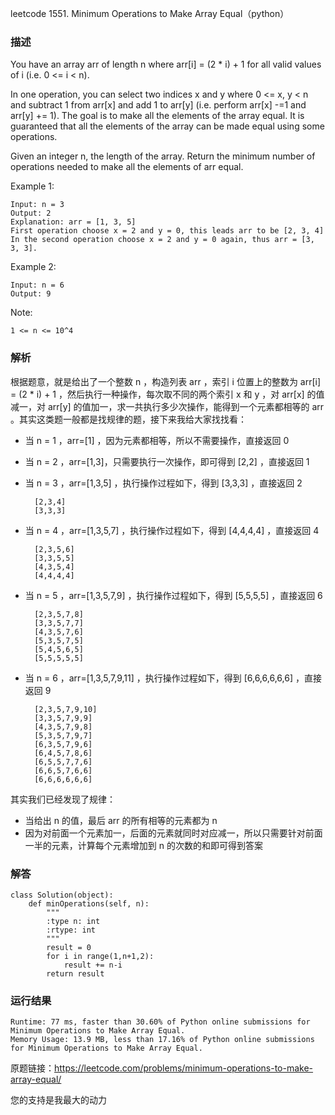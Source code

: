 leetcode  1551. Minimum Operations to Make Array Equal（python）

### 描述

You have an array arr of length n where arr[i] = (2 * i) + 1 for all valid values of i (i.e. 0 <= i < n).

In one operation, you can select two indices x and y where 0 <= x, y < n and subtract 1 from arr[x] and add 1 to arr\[y] (i.e. perform arr[x] -=1 and arr[y] += 1). The goal is to make all the elements of the array equal. It is guaranteed that all the elements of the array can be made equal using some operations.

Given an integer n, the length of the array. Return the minimum number of operations needed to make all the elements of arr equal.



Example 1:

	
	Input: n = 3
	Output: 2
	Explanation: arr = [1, 3, 5]
	First operation choose x = 2 and y = 0, this leads arr to be [2, 3, 4]
	In the second operation choose x = 2 and y = 0 again, thus arr = [3, 3, 3].
	
Example 2:


	Input: n = 6
	Output: 9



Note:

	1 <= n <= 10^4


### 解析

根据题意，就是给出了一个整数 n ，构造列表 arr ，索引 i 位置上的整数为 arr[i] = (2 * i) + 1 ，然后执行一种操作，每次取不同的两个索引 x 和 y ，对  arr[x] 的值减一，对  arr[y] 的值加一，求一共执行多少次操作，能得到一个元素都相等的 arr 。其实这类题一般都是找规律的题，接下来我给大家找找看：

* 当 n = 1 ，arr=[1] ，因为元素都相等，所以不需要操作，直接返回 0 
* 当 n = 2 ，arr=[1,3]，只需要执行一次操作，即可得到 [2,2] ，直接返回 1
* 当 n = 3 ，arr=[1,3,5] ，执行操作过程如下，得到 [3,3,3] ，直接返回 2
	
		[2,3,4]
		[3,3,3]
* 当 n = 4 ，arr=[1,3,5,7] ，执行操作过程如下，得到 [4,4,4,4] ，直接返回 4
	
		[2,3,5,6]
		[3,3,5,5]
		[4,3,5,4]
		[4,4,4,4]

* 当 n = 5 ，arr=[1,3,5,7,9] ，执行操作过程如下，得到 [5,5,5,5] ，直接返回 6

		[2,3,5,7,8] 
		[3,3,5,7,7] 
		[4,3,5,7,6] 
		[5,3,5,7,5] 
		[5,4,5,6,5] 
		[5,5,5,5,5] 
		
* 当 n = 6 ，arr=[1,3,5,7,9,11] ，执行操作过程如下，得到 [6,6,6,6,6,6] ，直接返回 9

		[2,3,5,7,9,10] 
		[3,3,5,7,9,9] 
		[4,3,5,7,9,8] 
		[5,3,5,7,9,7] 
		[6,3,5,7,9,6] 
		[6,4,5,7,8,6] 
		[6,5,5,7,7,6] 
		[6,6,5,7,6,6] 
		[6,6,6,6,6,6] 

其实我们已经发现了规律：

* 当给出 n 的值，最后 arr 的所有相等的元素都为 n 
* 因为对前面一个元素加一，后面的元素就同时对应减一，所以只需要针对前面一半的元素，计算每个元素增加到 n 的次数的和即可得到答案

### 解答
				
	
	class Solution(object):
	    def minOperations(self, n):
	        """
	        :type n: int
	        :rtype: int
	        """
	        result = 0
	        for i in range(1,n+1,2):
	            result += n-i
	        return result
            	      
			
### 运行结果
	Runtime: 77 ms, faster than 30.60% of Python online submissions for Minimum Operations to Make Array Equal.
	Memory Usage: 13.9 MB, less than 17.16% of Python online submissions for Minimum Operations to Make Array Equal.


原题链接：https://leetcode.com/problems/minimum-operations-to-make-array-equal/



您的支持是我最大的动力
